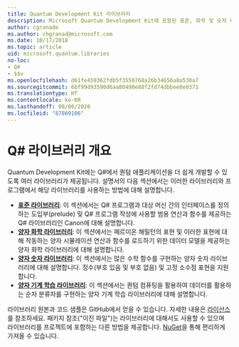 ```yaml
---
title: Quantum Development Kit 라이브러리
description: Microsoft Quantum Development Kit에 포함된 표준, 화학 및 숫자 라이브러리의 개요입니다.
author: cgranade
ms.author: chgranad@microsoft.com
ms.date: 10/17/2018
ms.topic: article
uid: microsoft.quantum.libraries
no-loc:
- Q#
- $$v
ms.openlocfilehash: d61fe459362fdb5f3550768a26b34656a8a538a7
ms.sourcegitcommit: 6bf99d93590d6aa80490e88f2fd74dbbee8e0371
ms.translationtype: HT
ms.contentlocale: ko-KR
ms.lasthandoff: 08/06/2020
ms.locfileid: "87869106"
---
```

# <a name="overview-of-no-locq-libraries"></a>Q# 라이브러리 개요
Quantum Development Kit에는 Q#에서 퀀텀 애플리케이션을 더 쉽게 개발할 수 있도록 여러 라이브러리가 제공됩니다.
설명서의 다음 섹션에서는 이러한 라이브러리와 프로그램에서 해당 라이브러리를 사용하는 방법에 대해 설명합니다.

- [**표준 라이브러리**](xref:microsoft.quantum.libraries.standard.intro): 이 섹션에서는 Q# 프로그램과 대상 머신 간의 인터페이스를 정의하는 도입부(prelude) 및 Q# 프로그램 작성에 사용할 범용 연산과 함수를 제공하는 Q# 라이브러리인 Canon에 대해 설명합니다.
- [**양자 화학 라이브러리**](xref:microsoft.quantum.chemistry.concepts.intro): 이 섹션에서는 페르미온 해밀턴의 표현 및 이러한 표현에 대해 작동하는 양자 시뮬레이션 연산과 함수를 로드하기 위한 데이터 모델을 제공하는 양자 화학 라이브러리에 대해 설명합니다.
- [**양자 숫자 라이브러리**](xref:microsoft.quantum.numerics.intro): 이 섹션에서는 많은 수학 함수를 구현하는 양자 숫자 라이브러리에 대해 설명합니다. 정수(부호 있음 및 부호 없음) 및 고정 소수점 표현을 지원합니다.
- [**양자 기계 학습 라이브러리**](xref:microsoft.quantum.machine-learning.concepts.intro): 이 섹션에서는 퀀텀 컴퓨팅을 활용하여 데이터를 활용하는 순차 분류자를 구현하는 양자 기계 학습 라이브러리에 대해 설명합니다.

라이브러리 원본과 코드 샘플은 GitHub에서 얻을 수 있습니다.
자세한 내용은 [라이선스](xref:microsoft.quantum.libraries.licensing)를 참조하세요. 패키지 참조("이진 파일")는 라이브러리에 대해서도 사용할 수 있으며 라이브러리를 프로젝트에 포함하는 다른 방법을 제공합니다.
[NuGet](https://nuget.org)을 통해 편리하게 가져올 수 있습니다.
